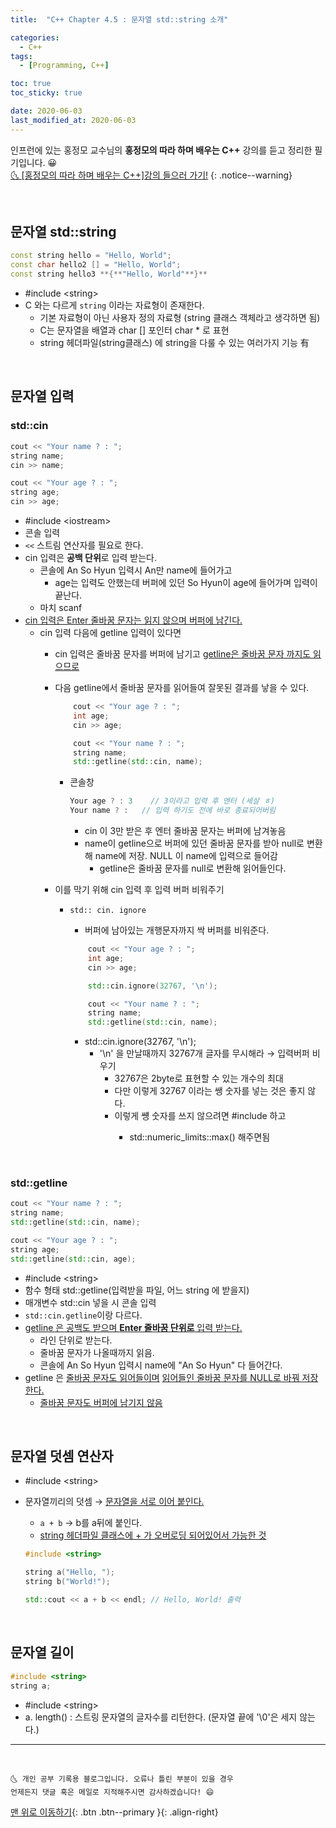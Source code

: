 ```yaml
---
title:  "C++ Chapter 4.5 : 문자열 std::string 소개" 

categories:
  - C++
tags:
  - [Programming, C++]

toc: true
toc_sticky: true

date: 2020-06-03
last_modified_at: 2020-06-03
---
```


인프런에 있는 홍정모 교수님의 **홍정모의 따라 하며 배우는 C++** 강의를 듣고 정리한 필기입니다. 😀    
[🌜 [홍정모의 따라 하며 배우는 C++]강의 들으러 가기!](https://www.inflearn.com/course/following-c-plus)
{: .notice--warning}

<br>

## 문자열 std::string

```cpp
const string hello = "Hello, World";
const char hello2 [] = "Hello, World";
const string hello3 **{**"Hello, World"**}**
```

- #include \<string>
- C 와는 다르게 `string` 이라는 자료형이 존재한다.
    - 기본 자료형이 아닌 사용자 정의 자료형 (string 클래스 객체라고 생각하면 됨)
    - C는 문자열을 배열과 char [] 포인터 char * 로 표현
    - string 헤더파일(string클래스) 에 string을 다룰 수 있는 여러가지 기능 有

<br>

## 문자열 입력

### std::cin

```cpp
cout << "Your name ? : ";
string name;
cin >> name;

cout << "Your age ? : ";
string age;
cin >> age;
```

- #include \<iostream>
- 콘솔 입력
- `<<` 스트림 연산자를 필요로 한다.
- cin 입력은 **공백 단위**로 입력 받는다.
    - 콘솔에 An So Hyun 입력시 An만 name에 들어가고
        - age는 입력도 안했는데 버퍼에 있던 So Hyun이 age에 들어가며 입력이 끝난다.
    - 마치 scanf
- <u>cin 입력은 Enter 줄바꿈 문자는 읽지 않으며 버퍼에 남긴다.</u>
    - cin 입력 다음에 getline 입력이 있다면
        - cin 입력은 줄바꿈 문자를 버퍼에 남기고 <u>getline은 줄바꿈 문자 까지도 읽으므로</u>
        - 다음 getline에서 줄바꿈 문자를 읽어들여 잘못된 결과를 낳을 수 있다.

            ```cpp
            	cout << "Your age ? : ";
                int age;    
                cin >> age;

                cout << "Your name ? : ";
                string name;
                std::getline(std::cin, name);
            ```

            - 콘솔창

                ```cpp
                Your age ? : 3    // 3이라고 입력 후 엔터 (세살 ㅎ)
                Your name ? :   // 입력 하기도 전에 바로 종료되어버림
                ```

                - cin 이 3만 받은 후 엔터 줄바꿈 문자는 버퍼에 남겨놓음
                - name이 getline으로 버퍼에 있던 줄바꿈 문자를 받아 null로 변환해 name에 저장. NULL 이 name에 입력으로 들어감
                  - getline은 줄바꿈 문자를 null로 변환해 읽어들인다.
        - 이를 막기 위해 cin 입력 후 입력 버퍼 비워주기
            - `std:: cin. ignore`
                - 버퍼에 남아있는 개행문자까지 싹 버퍼를 비워준다.

                ```cpp
                	cout << "Your age ? : ";
                    int age;    
                    cin >> age;

                	std::cin.ignore(32767, '\n');

                    cout << "Your name ? : ";
                    string name;
                    std::getline(std::cin, name);
                ```

                - std::cin.ignore(32767, '\n');
                    - '\n' 을 만날때까지 32767개 글자를 무시해라 → 입력버퍼 비우기
                        - 32767은 2byte로 표현할 수 있는 개수의 최대
                        - 다만 이렇게 32767  이라는 쌩 숫자를 넣는 것은 좋지 않다.
                        - 이렇게 썡 숫자를 쓰지 않으려면 #include <limits> 하고
                            - std::numeric_limits<int>::max() 해주면됨

<br>

### std::getline

```cpp
cout << "Your name ? : ";
string name;
std::getline(std::cin, name);

cout << "Your age ? : ";
string age;
std::getline(std::cin, age);
```

- #include \<string>
-  함수 형태
      std::getline(입력받을 파일, 어느 string 에 받을지)
  - 매개변수 std::cin 넣을 시 콘솔 입력
- `std::cin.getline`이랑 다르다. 
- <u>getline 은 공백도 받으며 **Enter 줄바꿈 단위로** 입력 받는다.</u>
    - 라인 단위로 받는다.
    - 줄바꿈 문자가 나올때까지 읽음.
    - 콘솔에 An So Hyun 입력시 name에 "An So Hyun" 다 들어간다.
- getline 은 <u>줄바꿈 문자도 읽어들이며</u> <u>읽어들인 줄바꿈 문자를 NULL로 바꿔 저장한다.</u>
    - <u>줄바꿈 문자도 버퍼에 남기지 않음</u>

<br>

## 문자열 덧셈 연산자

- #include \<string>
- 문자열끼리의 덧셈 → <u>문자열을 서로 이어 붙인다.</u>
    - `a + b`  → b를 a뒤에 붙인다.
    - <u>string 헤더파일 클래스에 + 가 오버로딩 되어있어서 가능한 것</u>

    ```cpp
    #include <string>

    string a("Hello, ");
    string b("World!");

    std::cout << a + b << endl; // Hello, World! 출력
    ```

<br>

## 문자열 길이 
```cpp
#include <string>
string a;
```
- #include \<string>
- a. length() : 스트링 문자열의 글자수를 리턴한다. (문자열 끝에 '\0'은 세지 않는다.)



***
<br>

    🌜 개인 공부 기록용 블로그입니다. 오류나 틀린 부분이 있을 경우 
    언제든지 댓글 혹은 메일로 지적해주시면 감사하겠습니다! 😄

[맨 위로 이동하기](#){: .btn .btn--primary }{: .align-right}